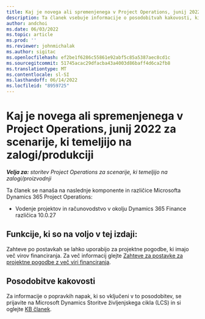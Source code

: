 ```yaml
---
title: Kaj je novega ali spremenjenega v Project Operations, junij 2022 za scenarije, ki temeljijo na zalogi/produkciji
description: Ta članek vsebuje informacije o posodobitvah kakovosti, ki so na voljo v izdaji Project Operations junija 2022 za scenarije, ki temeljijo na zalogi/produkciji.
author: andchoi
ms.date: 06/03/2022
ms.topic: article
ms.prod: ''
ms.reviewer: johnmichalak
ms.author: sigitac
ms.openlocfilehash: ef2be1f6286c55861e92abf5c85a5387aec8cd1c
ms.sourcegitcommit: 51745acac29dfacba43a4003d86baff4d6ca2fb8
ms.translationtype: MT
ms.contentlocale: sl-SI
ms.lasthandoff: 06/14/2022
ms.locfileid: "8959725"
---
```

# <a name="whats-new-or-changed-in-project-operations-june-2022-for-stockedproduction-based-scenarios"></a>Kaj je novega ali spremenjenega v Project Operations, junij 2022 za scenarije, ki temeljijo na zalogi/produkciji

_**Velja za:** storitev Project Operations za scenarije, ki temeljijo na zalogi/proizvodnji_

Ta članek se nanaša na naslednje komponente in različice Microsofta Dynamics 365 Project Operations:

- Vodenje projektov in računovodstvo v okolju Dynamics 365 Finance različica 10.0.27

## <a name="features-included-in-this-release"></a>Funkcije, ki so na voljo v tej izdaji:

Zahteve po postavkah se lahko uporabijo za projektne pogodbe, ki imajo več virov financiranja. Za več informacij glejte [Zahteve za postavke za projektne pogodbe z več viri financiranja](/multiple-funding-sources-item-req.md).

## <a name="quality-updates"></a>Posodobitve kakovosti

Za informacije o popravkih napak, ki so vključeni v to posodobitev, se prijavite na Microsoft Dynamics Storitve življenjskega cikla (LCS) in si oglejte [KB članek](https://fix.lcs.dynamics.com/Issue/Details?bugId=673271).
